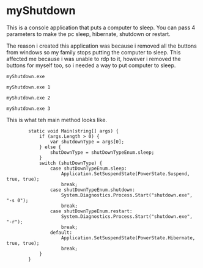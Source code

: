 # myShutdown
This is a console application that puts a computer to sleep. You can pass 4 parameters to make the pc sleep, hibernate, shutdown or restart.  

The reason i created this application was because i removed all the buttons from windows so my family stops putting the computer to sleep.  This affected me because i was unable to rdp to it, however i removed the buttons for myself too, so i needed a way to put computer to sleep.
```
myShutdown.exe 

myShutdown.exe 1

myShutdown.exe 2

myShutdown.exe 3
```
This is what teh main method looks like.
```
        static void Main(string[] args) {
            if (args.Length > 0) {
                var shutdownType = args[0];
            } else {
                shutDownType = shutDownTypeEnum.sleep;
            }
            switch (shutDownType) {
                case shutDownTypeEnum.sleep:
                    Application.SetSuspendState(PowerState.Suspend, true, true);
                    break;
                case shutDownTypeEnum.shutdown:
                    System.Diagnostics.Process.Start("shutdown.exe", "-s 0");
                    break;
                case shutDownTypeEnum.restart:
                    System.Diagnostics.Process.Start("shutdown.exe", "-r");
                    break;
                default:
                    Application.SetSuspendState(PowerState.Hibernate, true, true);
                    break;
            }
        }
```
